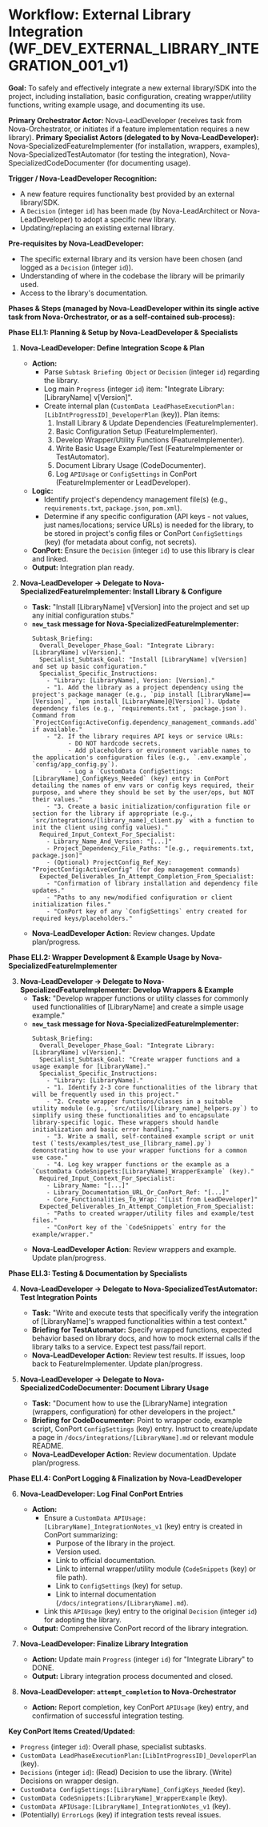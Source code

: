 # Workflow: External Library Integration (WF_DEV_EXTERNAL_LIBRARY_INTEGRATION_001_v1)

**Goal:** To safely and effectively integrate a new external library/SDK into the project, including installation, basic configuration, creating wrapper/utility functions, writing example usage, and documenting its use.

**Primary Orchestrator Actor:** Nova-LeadDeveloper (receives task from Nova-Orchestrator, or initiates if a feature implementation requires a new library).
**Primary Specialist Actors (delegated to by Nova-LeadDeveloper):** Nova-SpecializedFeatureImplementer (for installation, wrappers, examples), Nova-SpecializedTestAutomator (for testing the integration), Nova-SpecializedCodeDocumenter (for documenting usage).

**Trigger / Nova-LeadDeveloper Recognition:**
- A new feature requires functionality best provided by an external library/SDK.
- A `Decision` (integer `id`) has been made (by Nova-LeadArchitect or Nova-LeadDeveloper) to adopt a specific new library.
- Updating/replacing an existing external library.

**Pre-requisites by Nova-LeadDeveloper:**
- The specific external library and its version have been chosen (and logged as a `Decision` (integer `id`)).
- Understanding of where in the codebase the library will be primarily used.
- Access to the library's documentation.

**Phases & Steps (managed by Nova-LeadDeveloper within its single active task from Nova-Orchestrator, or as a self-contained sub-process):**

**Phase ELI.1: Planning & Setup by Nova-LeadDeveloper & Specialists**

1.  **Nova-LeadDeveloper: Define Integration Scope & Plan**
    *   **Action:**
        *   Parse `Subtask Briefing Object` or `Decision` (integer `id`) regarding the library.
        *   Log main `Progress` (integer `id`) item: "Integrate Library: [LibraryName] v[Version]".
        *   Create internal plan (`CustomData LeadPhaseExecutionPlan:[LibIntProgressID]_DeveloperPlan` (key)). Plan items:
            1.  Install Library & Update Dependencies (FeatureImplementer).
            2.  Basic Configuration Setup (FeatureImplementer).
            3.  Develop Wrapper/Utility Functions (FeatureImplementer).
            4.  Write Basic Usage Example/Test (FeatureImplementer or TestAutomator).
            5.  Document Library Usage (CodeDocumenter).
            6.  Log `APIUsage` or `ConfigSettings` in ConPort (FeatureImplementer or LeadDeveloper).
    *   **Logic:**
        *   Identify project's dependency management file(s) (e.g., `requirements.txt`, `package.json`, `pom.xml`).
        *   Determine if any specific configuration (API keys - not values, just names/locations; service URLs) is needed for the library, to be stored in project's config files or ConPort `ConfigSettings` (key) (for metadata about config, not secrets).
    *   **ConPort:** Ensure the `Decision` (integer `id`) to use this library is clear and linked.
    *   **Output:** Integration plan ready.

2.  **Nova-LeadDeveloper -> Delegate to Nova-SpecializedFeatureImplementer: Install Library & Configure**
    *   **Task:** "Install [LibraryName] v[Version] into the project and set up any initial configuration stubs."
    *   **`new_task` message for Nova-SpecializedFeatureImplementer:**
        ```
        Subtask_Briefing:
          Overall_Developer_Phase_Goal: "Integrate Library: [LibraryName] v[Version]."
          Specialist_Subtask_Goal: "Install [LibraryName] v[Version] and set up basic configuration."
          Specialist_Specific_Instructions:
            - "Library: [LibraryName], Version: [Version]."
            - "1. Add the library as a project dependency using the project's package manager (e.g., `pip install [LibraryName]==[Version]`, `npm install [LibraryName]@[Version]`). Update dependency files (e.g., `requirements.txt`, `package.json`). Command from `ProjectConfig:ActiveConfig.dependency_management_commands.add` if available."
            - "2. If the library requires API keys or service URLs:
                  - DO NOT hardcode secrets.
                  - Add placeholders or environment variable names to the application's configuration files (e.g., `.env.example`, `config/app_config.py`).
                  - Log a `CustomData ConfigSettings:[LibraryName]_ConfigKeys_Needed` (key) entry in ConPort detailing the names of env vars or config keys required, their purpose, and where they should be set by the user/ops, but NOT their values."
            - "3. Create a basic initialization/configuration file or section for the library if appropriate (e.g., `src/integrations/[library_name]_client.py` with a function to init the client using config values)."
          Required_Input_Context_For_Specialist:
            - Library_Name_And_Version: "[...]"
            - Project_Dependency_File_Paths: "[e.g., requirements.txt, package.json]"
            - (Optional) ProjectConfig_Ref_Key: "ProjectConfig:ActiveConfig" (for dep management commands)
          Expected_Deliverables_In_Attempt_Completion_From_Specialist:
            - "Confirmation of library installation and dependency file updates."
            - "Paths to any new/modified configuration or client initialization files."
            - "ConPort key of any `ConfigSettings` entry created for required keys/placeholders."
        ```
    *   **Nova-LeadDeveloper Action:** Review changes. Update plan/progress.

**Phase ELI.2: Wrapper Development & Example Usage by Nova-SpecializedFeatureImplementer**

3.  **Nova-LeadDeveloper -> Delegate to Nova-SpecializedFeatureImplementer: Develop Wrappers & Example**
    *   **Task:** "Develop wrapper functions or utility classes for commonly used functionalities of [LibraryName] and create a simple usage example."
    *   **`new_task` message for Nova-SpecializedFeatureImplementer:**
        ```
        Subtask_Briefing:
          Overall_Developer_Phase_Goal: "Integrate Library: [LibraryName] v[Version]."
          Specialist_Subtask_Goal: "Create wrapper functions and a usage example for [LibraryName]."
          Specialist_Specific_Instructions:
            - "Library: [LibraryName]."
            - "1. Identify 2-3 core functionalities of the library that will be frequently used in this project."
            - "2. Create wrapper functions/classes in a suitable utility module (e.g., `src/utils/[library_name]_helpers.py`) to simplify using these functionalities and to encapsulate library-specific logic. These wrappers should handle initialization and basic error handling."
            - "3. Write a small, self-contained example script or unit test (`tests/examples/test_use_[library_name].py`) demonstrating how to use your wrapper functions for a common use case."
            - "4. Log key wrapper functions or the example as a `CustomData CodeSnippets:[LibraryName]_WrapperExample` (key)."
          Required_Input_Context_For_Specialist:
            - Library_Name: "[...]"
            - Library_Documentation_URL_Or_ConPort_Ref: "[...]"
            - Core_Functionalities_To_Wrap: "[List from LeadDeveloper]"
          Expected_Deliverables_In_Attempt_Completion_From_Specialist:
            - "Paths to created wrapper/utility files and example/test files."
            - "ConPort key of the `CodeSnippets` entry for the example/wrapper."
        ```
    *   **Nova-LeadDeveloper Action:** Review wrappers and example. Update plan/progress.

**Phase ELI.3: Testing & Documentation by Specialists**

4.  **Nova-LeadDeveloper -> Delegate to Nova-SpecializedTestAutomator: Test Integration Points**
    *   **Task:** "Write and execute tests that specifically verify the integration of [LibraryName]'s wrapped functionalities within a test context."
    *   **Briefing for TestAutomator:** Specify wrapped functions, expected behavior based on library docs, and how to mock external calls if the library talks to a service. Expect test pass/fail report.
    *   **Nova-LeadDeveloper Action:** Review test results. If issues, loop back to FeatureImplementer. Update plan/progress.

5.  **Nova-LeadDeveloper -> Delegate to Nova-SpecializedCodeDocumenter: Document Library Usage**
    *   **Task:** "Document how to use the [LibraryName] integration (wrappers, configuration) for other developers in the project."
    *   **Briefing for CodeDocumenter:** Point to wrapper code, example script, ConPort `ConfigSettings` (key) entry. Instruct to create/update a page in `/docs/integrations/[LibraryName].md` or relevant module README.
    *   **Nova-LeadDeveloper Action:** Review documentation. Update plan/progress.

**Phase ELI.4: ConPort Logging & Finalization by Nova-LeadDeveloper**

6.  **Nova-LeadDeveloper: Log Final ConPort Entries**
    *   **Action:**
        *   Ensure a `CustomData APIUsage:[LibraryName]_IntegrationNotes_v1` (key) entry is created in ConPort summarizing:
            *   Purpose of the library in the project.
            *   Version used.
            *   Link to official documentation.
            *   Link to internal wrapper/utility module (`CodeSnippets` (key) or file path).
            *   Link to `ConfigSettings` (key) for setup.
            *   Link to internal documentation (`/docs/integrations/[LibraryName].md`).
        *   Link this `APIUsage` (key) entry to the original `Decision` (integer `id`) for adopting the library.
    *   **Output:** Comprehensive ConPort record of the library integration.

7.  **Nova-LeadDeveloper: Finalize Library Integration**
    *   **Action:** Update main `Progress` (integer `id`) for "Integrate Library" to DONE.
    *   **Output:** Library integration process documented and closed.

8.  **Nova-LeadDeveloper: `attempt_completion` to Nova-Orchestrator**
    *   **Action:** Report completion, key ConPort `APIUsage` (key) entry, and confirmation of successful integration testing.

**Key ConPort Items Created/Updated:**
-   `Progress` (integer `id`): Overall phase, specialist subtasks.
-   `CustomData LeadPhaseExecutionPlan:[LibIntProgressID]_DeveloperPlan` (key).
-   `Decisions` (integer `id`): (Read) Decision to use the library. (Write) Decisions on wrapper design.
-   `CustomData ConfigSettings:[LibraryName]_ConfigKeys_Needed` (key).
-   `CustomData CodeSnippets:[LibraryName]_WrapperExample` (key).
-   `CustomData APIUsage:[LibraryName]_IntegrationNotes_v1` (key).
-   (Potentially) `ErrorLogs` (key) if integration tests reveal issues.